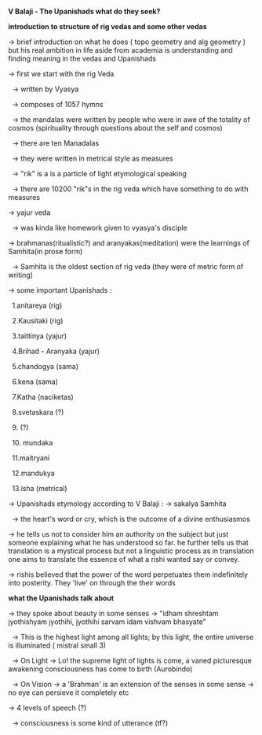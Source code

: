 **V Balaji - The Upanishads what do they seek?**



**introduction to structure of rig vedas and some other vedas**



-> brief introduction on what he does ( topo geometry and alg geometry ) but his real ambition in life aside from academia is understanding and finding meaning in the vedas and Upanishads





-> first we start with the rig Veda

&nbsp;	-> written by Vyasya

&nbsp;	-> composes of 1057  hymns

&nbsp;	-> the mandalas were written by people who were in awe of the totality of cosmos (spirituality through questions about the self and cosmos)

&nbsp;	-> there are ten Manadalas

&nbsp;	-> they were written in metrical style as measures

&nbsp;	-> "rik" is a is a particle of light etymological speaking

&nbsp;	-> there are 10200 "rik"s in the rig veda which have something to do with measures



-> yajur veda

&nbsp;	-> was kinda like homework given to vyasya's disciple



-> brahmanas(ritualistic?) and aranyakas(meditation) were the learnings of Samhita(in prose form)

&nbsp;	-> Samhita is the oldest section of rig veda (they were of metric form of writing)



-> some important Upanishads :

&nbsp;	1.anitareya (rig)

&nbsp;	2.Kausitaki (rig)

&nbsp;	3.taittinya (yajur)

&nbsp;	4.Brihad - Aranyaka (yajur)

&nbsp;	5.chandogya (sama)

&nbsp;	6.kena (sama)

&nbsp;	7.Katha (naciketas)

&nbsp;	8.svetaskara (?)

&nbsp;	9. (?)

&nbsp;	10. mundaka

&nbsp;	11.maitryani

&nbsp;	12.mandukya

&nbsp;	13.isha (metrical)



-> Upanishads etymology according to V Balaji :
	-> sakalya Samhita

&nbsp;	-> the heart's word or cry, which is the outcome of a divine enthusiasmos 



-> he tells us not to consider him an authority on the subject but just someone explaining what he has understood so far. he further tells us that translation is a mystical process but not a linguistic process as in translation one aims to translate the essence of what a rishi wanted say or convey.



-> rishis believed that the power of the word perpetuates them indefinitely into posterity. They 'live' on through the their words



**what the Upanishads talk about**



-> they spoke about beauty in some senses
	-> "idham shreshtam jyothishyam jyothihi, jyothihi sarvam idam vishvam bhasyate"

&nbsp;	-> This is the highest light among all lights; by this light, the entire universe is illuminated ( mistral small 3)

&nbsp;	-> On Light -> Lo! the supreme light of lights is come, a vaned picturesque awakening consciousness has come to birth (Aurobindo)

&nbsp;	-> On Vision -> a 'Brahman' is an extension of the senses in some sense -> no eye can persieve it completely etc



-> 4 levels of speech (?)

&nbsp;	-> consciousness is some kind of utterance (tf?)





